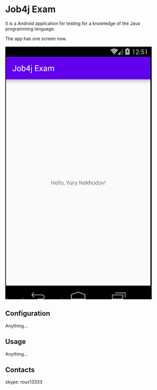 # Job4j Exam

It is a Android application for testing for a knowledge of the Java programming language.

The app has one screen now.

![Image of Job4jExamFirstScreen](/images/Job4jExamFirstScreen.png)

## Configuration

Anything...

## Usage

Anything...

## Contacts
 skype: roux13333